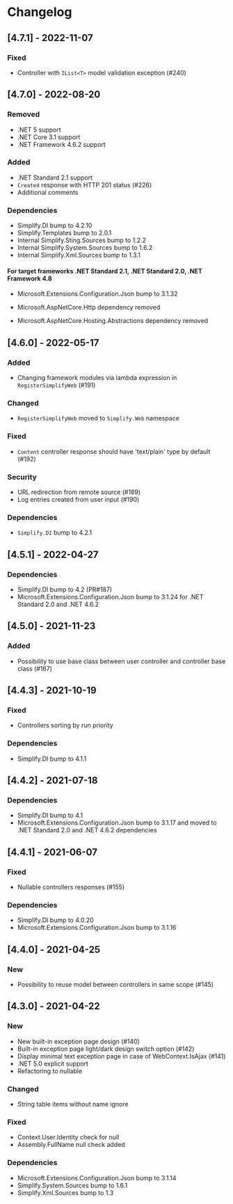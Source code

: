 # Changelog

## [4.7.1] - 2022-11-07

### Fixed

- Controller with `IList<T>` model validation exception (#240)

## [4.7.0] - 2022-08-20

### Removed

- .NET 5 support
- .NET Core 3.1 support
- .NET Framework 4.6.2 support

### Added

- .NET Standard 2.1 support
- `Created` response with HTTP 201 status (#226)
- Additional comments

### Dependencies

- Simplify.DI bump to 4.2.10
- Simplify.Templates bump to 2.0.1
- Internal Simplify.Sting.Sources bump to 1.2.2
- Internal Simplify.System.Sources bump to 1.6.2
- Internal Simplify.Xml.Sources bump to 1.3.1

#### For target frameworks .NET Standard 2.1, .NET Standard 2.0, .NET Framework 4.8

- Microsoft.Extensions.Configuration.Json bump to 3.1.32

- Microsoft.AspNetCore.Http dependency removed
- Microsoft.AspNetCore.Hosting.Abstractions dependency removed

## [4.6.0] - 2022-05-17

### Added

- Changing framework modules via lambda expression in `RegisterSimplifyWeb` (#191)

### Changed

- `RegisterSimplifyWeb` moved to `Simplify.Web` namespace

### Fixed

- `Content` controller response should have 'text/plain' type by default (#192)

### Security

- URL redirection from remote source (#189)
- Log entries created from user input (#190)

### Dependencies

- `Simplify.DI` bump to 4.2.1

## [4.5.1] - 2022-04-27

### Dependencies

- Simplify.DI bump to 4.2 (PR#187)
- Microsoft.Extensions.Configuration.Json bump to 3.1.24 for .NET Standard 2.0 and .NET 4.6.2

## [4.5.0] - 2021-11-23

### Added

- Possibility to use base class between user controller and controller base class (#167)

## [4.4.3] - 2021-10-19

### Fixed

- Controllers sorting by run priority

### Dependencies

- Simplify.DI bump to 4.1.1

## [4.4.2] - 2021-07-18

### Dependencies

- Simplify.DI bump to 4.1
- Microsoft.Extensions.Configuration.Json bump to 3.1.17 and moved to .NET Standard 2.0 and .NET 4.6.2 dependencies

## [4.4.1] - 2021-06-07

### Fixed

- Nullable controllers responses (#155)

### Dependencies

- Simplify.DI bump to 4.0.20
- Microsoft.Extensions.Configuration.Json bump to 3.1.16

## [4.4.0] - 2021-04-25

### New

- Possibility to reuse model between controllers in same scope (#145)

## [4.3.0] - 2021-04-22

### New

- New built-in exception page design (#140)
- Built-in exception page light/dark design switch option (#142)
- Display minimal text exception page in case of WebContext.IsAjax (#141)
- .NET 5.0 explicit support
- Refactoring to nullable

### Changed

- String table items without name ignore

### Fixed

- Context.User.Identity check for null
- Assembly.FullName null check added

### Dependencies

- Microsoft.Extensions.Configuration.Json bump to 3.1.14
- Simplify.System.Sources bump to 1.6.1
- Simplify.Xml.Sources bump to 1.3
